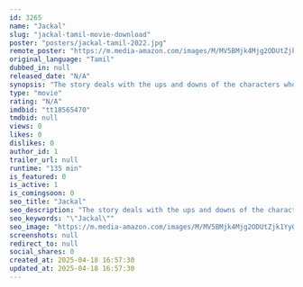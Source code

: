 ```yaml
---
id: 3265
name: "Jackal"
slug: "jackal-tamil-movie-download"
poster: "posters/jackal-tamil-2022.jpg"
remote_poster: "https://m.media-amazon.com/images/M/MV5BMjk4Mjg2ODUtZjk1Yy00Mzk3LWI4ZDktYzIxZjk1NzBiMmVjXkEyXkFqcGdeQXVyODg1MTMxMzY@._V1_SX300.jpg"
original_language: "Tamil"
dubbed_in: null
released_date: "N/A"
synopsis: "The story deals with the ups and downs of the characters who question the state and the bureaucrats who try to cover up the CCTV footage evidence and insists the need for it to be accessible to the public."
type: "movie"
rating: "N/A"
imdbid: "tt18565470"
tmdbid: null
views: 0
likes: 0
dislikes: 0
author_id: 1
trailer_url: null
runtime: "135 min"
is_featured: 0
is_active: 1
is_comingsoon: 0
seo_title: "Jackal"
seo_description: "The story deals with the ups and downs of the characters who question the state and the bureaucrats who try to cover up the CCTV footage evidence and insists the need for it to be accessible to the public."
seo_keywords: "\"Jackal\""
seo_image: "https://m.media-amazon.com/images/M/MV5BMjk4Mjg2ODUtZjk1Yy00Mzk3LWI4ZDktYzIxZjk1NzBiMmVjXkEyXkFqcGdeQXVyODg1MTMxMzY@._V1_SX300.jpg"
screenshots: null
redirect_to: null
social_shares: 0
created_at: 2025-04-18 16:57:30
updated_at: 2025-04-18 16:57:30
---
```



